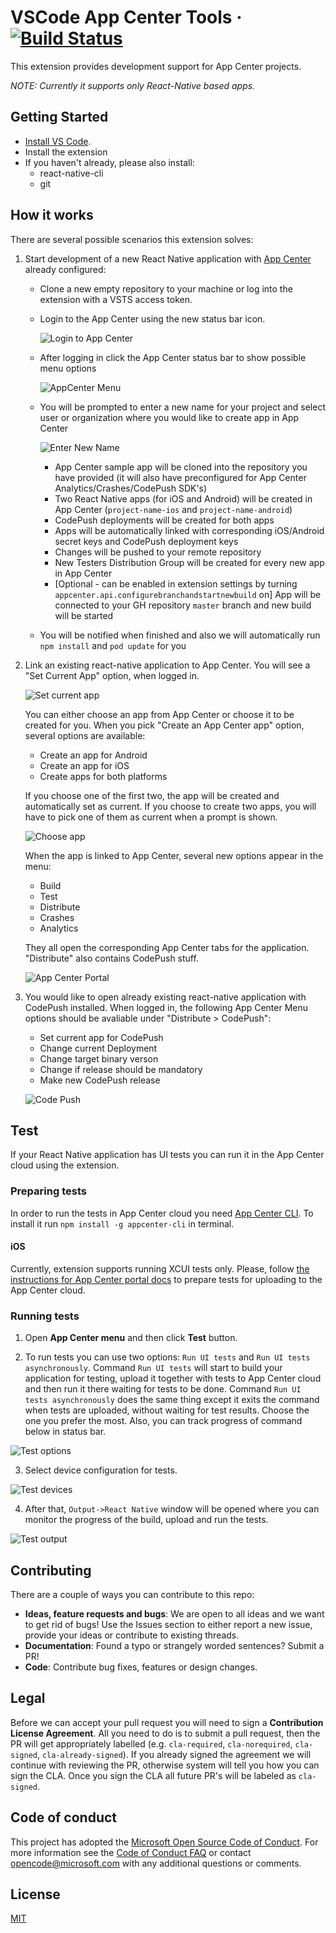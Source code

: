 # VSCode App Center Tools &middot; [![Build Status](https://msmobilecenter.visualstudio.com/_apis/public/build/definitions/d7809725-8fd7-4b76-8022-ebb8720603f6/2854/badge)](https://msmobilecenter.visualstudio.com/Patricks%20Sandbox/_build/index?definitionId=2854)
This extension provides development support for App Center projects. 

_NOTE: Currently it supports only React-Native based apps._

## Getting Started
* [Install VS Code](https://code.visualstudio.com).
* Install the extension
* If you haven't already, please also install:
    * react-native-cli
    * git


## How it works
There are several possible scenarios this extension solves:

1. Start development of a new React Native application with [App Center](https://appcenter.ms) already configured:
    * Clone a new empty repository to your machine or log into the extension with a VSTS access token.
    * Login to the App Center using the new status bar icon.

        ![Login to App Center](images/appcenter-login.png)
    * After logging in click the App Center status bar to show possible menu options

        ![AppCenter Menu](images/appcenter-start-new-idea.png)
    * You will be prompted to enter a new name for your project and select user or organization where you would like to create app in App Center

        ![Enter New Name](images/appcenter-enter-new-name.png)
        * App Center sample app will be cloned into the repository you have provided (it will also have preconfigured for App Center Analytics/Crashes/CodePush SDK's)
        * Two React Native apps (for iOS and Android) will be created in App Center (`project-name-ios` and `project-name-android`)
        * CodePush deployments will be created for both apps
        * Apps will be automatically linked with corresponding iOS/Android secret keys and CodePush deployment keys
        * Changes will be pushed to your remote repository
        * New Testers Distribution Group will be created for every new app in App Center
        * [Optional - can be enabled in extension settings by turning `appcenter.api.configurebranchandstartnewbuild` on] App will be connected to your GH repository `master` branch and new build will be started 
    * You will be notified when finished and also we will automatically run `npm install` and `pod update` for you

2. Link an existing react-native application to App Center. 
    You will see a "Set Current App" option, when logged in.

    ![Set current app](images/appcenter-set-current-app.png)

    You can either choose an app from App Center or choose it to be created for you.
    When you pick "Create an App Center app" option, several options are available:
    * Create an app for Android
    * Create an app for iOS
    * Create apps for both platforms

    If you choose one of the first two, the app will be created and automatically set as current. If you choose to create two apps, you will have to pick one of them as current when a prompt is shown.

    ![Choose app](images/appcenter-choose-app.png)

    When the app is linked to App Center, several new options appear in the menu:
    * Build
    * Test
    * Distribute
    * Crashes
    * Analytics

    They all open the corresponding App Center tabs for the application. "Distribute" also contains CodePush stuff.

    ![App Center Portal](images/appcenter-portal.png)

3. You would like to open already existing react-native application with CodePush installed. When logged in, the following App Center Menu options should be avaliable under "Distribute > CodePush":
    * Set current app for CodePush
    * Change current Deployment
    * Change target binary verson 
    * Change if release should be mandatory
    * Make new CodePush release

    ![Code Push](images/appcenter-code-push.png)

## Test

If your React Native application has UI tests you can run it in the App Center cloud using the extension.

### Preparing tests

In order to run the tests in App Center cloud you need [App Center CLI](https://github.com/Microsoft/appcenter-cli). To install it run `npm install -g appcenter-cli` in terminal.

#### iOS
Currently, extension supports running XCUI tests only. Please, follow [the instructions for App Center portal docs](https://docs.microsoft.com/en-us/appcenter/test-cloud/preparing-for-upload/xcuitest) to prepare tests for uploading to the App Center cloud. 


### Running tests

1. Open **App Center menu** and then click **Test** button. 

2. To run tests you can use two options: `Run UI tests` and `Run UI tests asynchronously`. Command `Run UI tests` will start to build your application for testing, upload it together with tests to App Center cloud and then run it there waiting for tests to be done. Command `Run UI tests asynchronously` does the same thing except it exits the command when tests are uploaded, without waiting for test results. Choose the one you prefer the most. Also, you can track progress of command below in status bar.

![Test options](images/appcenter-test-options.png)

3. Select device configuration for tests.

![Test devices](images/appcenter-test-devices.png)

4. After that, `Output->React Native` window will be opened where you can monitor the progress of the build, upload and run the tests.

![Test output](images/appcenter-test-output.png)

## Contributing
There are a couple of ways you can contribute to this repo:

- **Ideas, feature requests and bugs**: We are open to all ideas and we want to get rid of bugs! Use the Issues section to either report a new issue, provide your ideas or contribute to existing threads.
- **Documentation**: Found a typo or strangely worded sentences? Submit a PR!
- **Code**: Contribute bug fixes, features or design changes.

## Legal
Before we can accept your pull request you will need to sign a **Contribution License Agreement**. All you need to do is to submit a pull request, then the PR will get appropriately labelled (e.g. `cla-required`, `cla-norequired`, `cla-signed`, `cla-already-signed`). If you already signed the agreement we will continue with reviewing the PR, otherwise system will tell you how you can sign the CLA. Once you sign the CLA all future PR's will be labeled as `cla-signed`.

## Code of conduct
This project has adopted the [Microsoft Open Source Code of Conduct](https://opensource.microsoft.com/codeofconduct/). For more information see the [Code of Conduct FAQ](https://opensource.microsoft.com/codeofconduct/faq/) or contact [opencode@microsoft.com](mailto:opencode@microsoft.com) with any additional questions or comments.

## License
[MIT](LICENSE.md)
